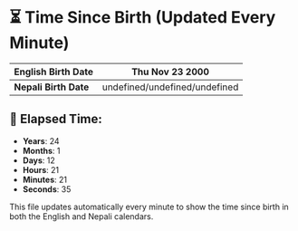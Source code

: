 # ⏳ Time Since Birth (Updated Every Minute)

| **English Birth Date** | Thu Nov 23 2000 |
|------------------------|-------------------------------------|
| **Nepali Birth Date**  | undefined/undefined/undefined                  |

## 📅 Elapsed Time:

- **Years**: 24
- **Months**: 1
- **Days**: 12
- **Hours**: 21
- **Minutes**: 21
- **Seconds**: 35

This file updates automatically every minute to show the time since birth in both the English and Nepali calendars.